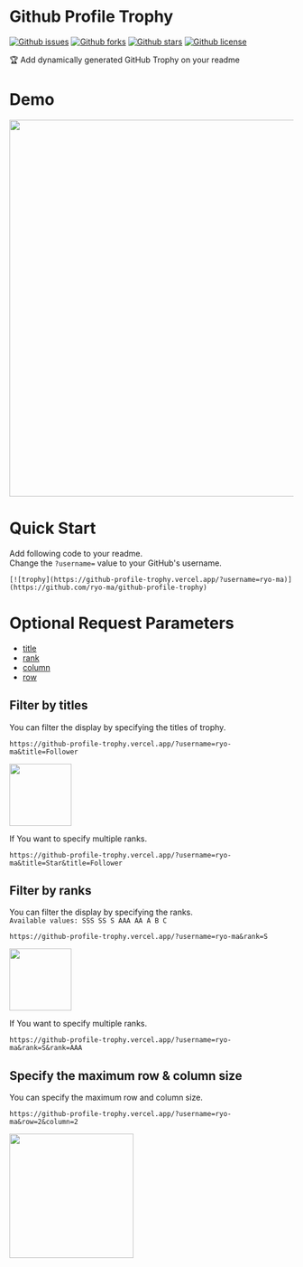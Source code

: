 # Github Profile Trophy

[![Github issues](https://img.shields.io/github/issues/ryo-ma/github-profile-trophy)](https://github.com/ryo-ma/github-profile-trophy/issues)
[![Github forks](https://img.shields.io/github/forks/ryo-ma/github-profile-trophy)](https://github.com/ryo-ma/github-profile-trophy/network/members)
[![Github stars](https://img.shields.io/github/stars/ryo-ma/github-profile-trophy)](https://github.com/ryo-ma/github-profile-trophy/stargazers)
[![Github license](https://img.shields.io/github/license/ryo-ma/github-profile-trophy)](https://github.com/ryo-ma/github-profile-trophy/)

🏆 Add dynamically generated GitHub Trophy on your readme

# Demo

<img width="667" src="https://user-images.githubusercontent.com/6661165/91206530-4766d200-e742-11ea-961a-253e9f84c1c0.png">


# Quick Start

Add following code to your readme.  
Change the `?username=` value to your GitHub's username.

```
[![trophy](https://github-profile-trophy.vercel.app/?username=ryo-ma)](https://github.com/ryo-ma/github-profile-trophy)
```

# Optional Request Parameters

* [title](#filter-by-titles)
* [rank](#filter-by-ranks)
* [column](#specify-the-maximum-row--column-size)
* [row](#specify-the-maximum-row--column-size)

## Filter by titles

You can filter the display by specifying the titles of trophy.  

```
https://github-profile-trophy.vercel.app/?username=ryo-ma&title=Follower
```

<img width="110" src="https://user-images.githubusercontent.com/6661165/91331077-45197c00-e805-11ea-85fc-37785abee37c.png">

If You want to specify multiple ranks.

```
https://github-profile-trophy.vercel.app/?username=ryo-ma&title=Star&title=Follower
```

## Filter by ranks

You can filter the display by specifying the ranks.  
`Available values: SSS SS S AAA AA A B C`

```
https://github-profile-trophy.vercel.app/?username=ryo-ma&rank=S
```

<img width="110" src="https://user-images.githubusercontent.com/6661165/91327681-d20e0680-e800-11ea-8b59-bdd6a64076a2.png">

If You want to specify multiple ranks.

```
https://github-profile-trophy.vercel.app/?username=ryo-ma&rank=S&rank=AAA
```


## Specify the maximum row & column size

You can specify the maximum row and column size.

```
https://github-profile-trophy.vercel.app/?username=ryo-ma&row=2&column=2
```

<img width="220" src="https://user-images.githubusercontent.com/6661165/91328030-48126d80-e801-11ea-8547-d2633de85b75.png">
